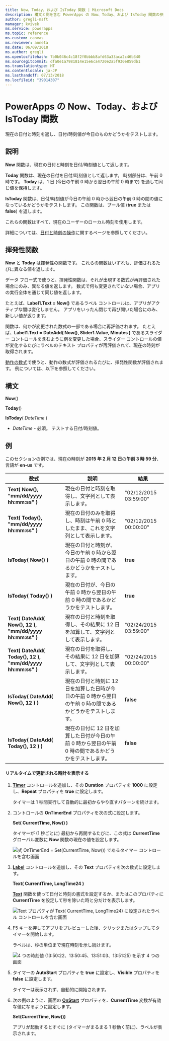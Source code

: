 ```yaml
---
title: Now、Today、および IsToday 関数 | Microsoft Docs
description: 構文と例を含む PowerApps の Now、Today、および IsToday 関数の参照情報
author: gregli-msft
manager: kvivek
ms.service: powerapps
ms.topic: reference
ms.custom: canvas
ms.reviewer: anneta
ms.date: 06/09/2018
ms.author: gregli
ms.openlocfilehash: 7b0b046c4c18f2f0bbbb8afd63a33aca2c46b340
ms.sourcegitcommit: dfa0e1a7981814e15e6ca4720e2a5f930e859db1
ms.translationtype: HT
ms.contentlocale: ja-JP
ms.lasthandoff: 07/13/2018
ms.locfileid: "39014307"
---
```

# <a name="now-today-and-istoday-functions-in-powerapps"></a>PowerApps の Now、Today、および IsToday 関数
現在の日付と時刻を返し、日付/時刻値が今日のものかどうかをテストします。

## <a name="description"></a>説明
**Now** 関数は、現在の日付と時刻を日付/時刻値として返します。

**Today** 関数は、現在の日付を日付/時刻値として返します。 時刻部分は、午前 0 時です。 **Today** は、1 日 (今日の午前 0 時から翌日の午前 0 時まで) を通して同じ値を保持します。

**IsToday** 関数は、日付/時刻値が今日の午前 0 時から翌日の午前 0 時の間の値になっているかどうかをテストします。 この関数は、ブール値 (**true** または **false**) を返します。

これらの関数はすべて、現在のユーザーのローカル時刻を使用します。

詳細については、[日付と時刻の操作](../show-text-dates-times.md)に関するページを参照してください。

## <a name="volatile-functions"></a>揮発性関数
**Now** と **Today** は揮発性の関数です。  これらの関数はいずれも、評価されるたびに異なる値を返します。  

データ フロー式で使うと、揮発性関数は、それが出現する数式が再評価された場合にのみ、異なる値を返します。  数式で何も変更されていない場合、アプリの実行全体を通じて同じ値を返します。

たとえば、**Label1.Text = Now()** であるラベル コントロールは、アプリがアクティブな間は変化しません。  アプリをいったん閉じて再び開いた場合にのみ、新しい値が返ります。

関数は、何かが変更された数式の一部である場合に再評価されます。  たとえば、**Label1.Text = DateAdd( Now(), Slider1.Value, Minutes )** であるスライダー コントロールを含むように例を変更した場合、スライダー コントロールの値が変化するたびにラベルのテキスト プロパティが再評価されて、現在の時刻が取得されます。

[動作の数式](../working-with-formulas-in-depth.md)で使うと、動作の数式が評価されるたびに、揮発性関数が評価されます。  例については、以下を参照してください。

## <a name="syntax"></a>構文
**Now**()

**Today**()

**IsToday**( *DateTime* )

* *DateTime* - 必須。  テストする日付/時刻値。

## <a name="examples"></a>例
このセクションの例では、現在の時刻が **2015 年 2 月 12 日**の**午前 3 時 59 分**、言語が **en-us** です。

| 数式 | 説明 | 結果 |
| --- | --- | --- |
| **Text( Now(), "mm/dd/yyyy hh:mm:ss" )** |現在の日付と時刻を取得し、文字列として表示します。 |"02/12/2015 03:59:00" |
| **Text( Today(), "mm/dd/yyyy hh:mm:ss" )** |現在の日付のみを取得し、時刻は午前 0 時としたまま、これを文字列として表示します。 |"02/12/2015 00:00:00" |
| **IsToday( Now() )** |現在の日付と時刻が、今日の午前 0 時から翌日の午前 0 時の間であるかどうかをテストします。 |**true** |
| **IsToday( Today() )** |現在の日付が、今日の午前 0 時から翌日の午前 0 時の間であるかどうかをテストします。 |**true** |
| **Text( DateAdd( Now(), 12 ), "mm/dd/yyyy hh:mm:ss" )** |現在の日付と時刻を取得し、その結果に 12 日を加算して、文字列として表示します。 |"02/24/2015 03:59:00" |
| **Text( DateAdd( Today(), 12 ), "mm/dd/yyyy hh:mm:ss" )** |現在の日付を取得し、その結果に 12 日を加算して、文字列として表示します。 |"02/24/2015 00:00:00" |
| **IsToday( DateAdd( Now(), 12 ) )** |現在の日付と時刻に 12 日を加算した日時が今日の午前 0 時から翌日の午前 0 時の間であるかどうかをテストします。 |**false** |
| **IsToday( DateAdd( Today(), 12 ) )** |現在の日付に 12 日を加算した日付が今日の午前 0 時から翌日の午前 0 時の間であるかどうかをテストします。 |**false** |

#### <a name="display-a-clock-that-updates-in-real-time"></a>リアルタイムで更新される時計を表示する

1. **[Timer](../controls/control-timer.md)** コントロールを追加し、その **Duration** プロパティを **1000** に設定し、**Repeat** プロパティを **true** に設定します。

    タイマーは 1 秒間実行して自動的に最初からやり直すパターンを続けます。 

1. コントロールの **OnTimerEnd** プロパティを次の式に設定します。

    **Set( CurrentTime, Now() )**

    タイマーが (1 秒ごとに) 最初から再開するたびに、この式は **CurrentTime** グローバル変数に **Now** 関数の現在の値を設定します。

    ![式 OnTimerEnd = Set(CurrentTime, Now()) であるタイマー コントロールを含む画面](media/function-now-today-istoday/now-set-currenttime.png)

1. **[Label](../controls/control-text-box.md)** コントロールを追加し、その **Text** プロパティを次の数式に設定します。

    **Text( CurrentTime, LongTime24 )**

    **[Text](function-text.md)** 関数を使って日付と時刻の書式を設定するか、またはこのプロパティに **CurrentTime** を設定して秒を除いた時と分だけを表示します。

    ![Text プロパティが Text( CurrentTime, LongTime24) に設定されたラベル コントロールを含む画面](media/function-now-today-istoday/now-use-currenttime.png)

1. F5 キーを押してアプリをプレビューした後、クリックまたはタップしてタイマーを開始します。

    ラベルは、秒の単位まで現在時刻を示し続けます。

    ![4 つの時刻値 (13:50:22、13:50:45、13:51:03、13:51:25) を示す 4 つの画面](media/function-now-today-istoday/now-four-times.png)

1. タイマーの **AutoStart** プロパティを **true** に設定し、**Visible** プロパティを **false** に設定します。

    タイマーは表示されず、自動的に開始されます。

1. 次の例のように、画面の **[OnStart](../controls/control-screen.md)** プロパティを、**CurrentTime** 変数が有効な値になるように設定します。

    **Set(CurrentTime, Now())**

    アプリが起動するとすぐに (タイマーがまるまる 1 秒動く前に)、ラベルが表示されます。
